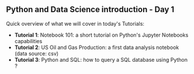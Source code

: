 ## Python and Data Science introduction  - Day 1

Quick overview of what we will cover in today's Tutorials:
- **Tutorial 1**: Notebook 101: a short tutorial on Python's Jupyter Notebooks capabilities
- **Tutorial 2**: US Oil and Gas Production: a first data analysis notebook (data source: csv)
- **Tutorial 3**: Python and SQL: how to query a SQL database using Python ?
